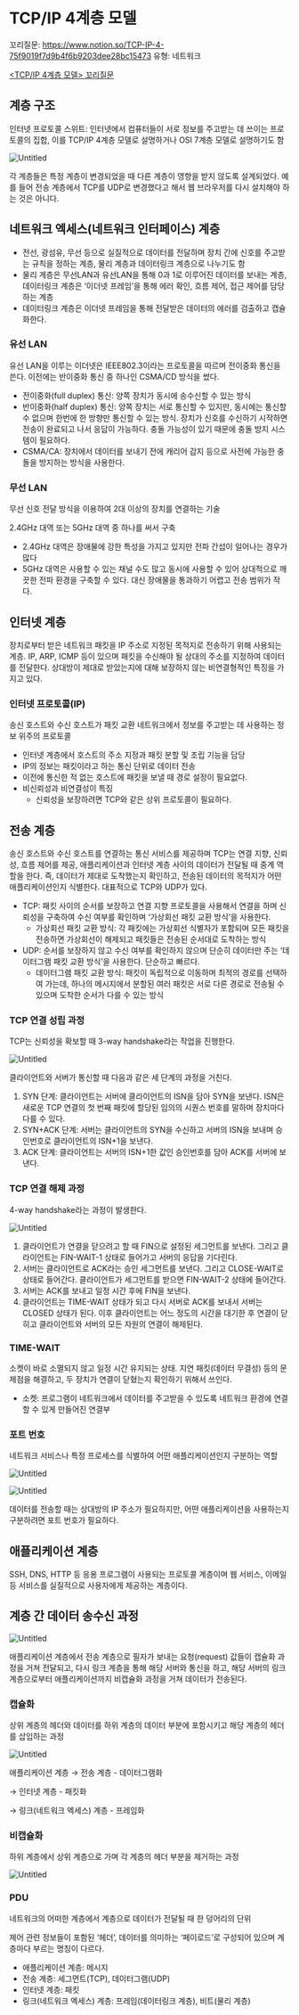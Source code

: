 # TCP/IP 4계층 모델

꼬리질문: https://www.notion.so/TCP-IP-4-75f9019f7d9b4f6b9203dee28bc15473
유형: 네트워크

[<TCP/IP 4계층 모델> 꼬리질문](https://www.notion.so/TCP-IP-4-75f9019f7d9b4f6b9203dee28bc15473)

## 계층 구조

인터넷 프로토콜 스위트: 인터넷에서 컴퓨터들이 서로 정보를 주고받는 데 쓰이는 프로토콜의 집합, 이를 TCP/IP 4계층 모델로 설명하거나 OSI 7계층 모델로 설명하기도 함

![Untitled](TCP%20IP%204%E1%84%80%E1%85%A8%E1%84%8E%E1%85%B3%E1%86%BC%20%E1%84%86%E1%85%A9%E1%84%83%E1%85%A6%E1%86%AF%20ac34a208c65d4da6879c2b8376c71d22/Untitled.png)

각 계층들은 특정 계층이 변경되었을 때 다른 계층이 영향을 받지 않도록 설계되었다. 예를 들어 전송 계층에서 TCP를 UDP로 변경했다고 해서 웹 브라우저를 다시 설치해야 하는 것은 아니다.

## 네트워크 엑세스(네트워크 인터페이스) 계층

- 전선, 광섬유, 무선 등으로 실질적으로 데이터를 전달하며 장치 간에 신호를 주고받는 규칙을 정하는 계층, 물리 계층과 데이터링크 계층으로 나누기도 함
- 물리 계층은 무선LAN과 유선LAN을 통해 0과 1로 이루어진 데이터를 보내는 계층, 데이터링크 계층은 ‘이더넷 프레임’을 통해 에러 확인, 흐름 제어, 접근 제어를 담당하는 계층
- 데이터링크 계층은 이더넷 프레임을 통해 전달받은 데이터의 에러를 검출하고 캡슐화한다.

### 유선 LAN

유선 LAN을 이루는 이더넷은 IEEE802.3이라는 프로토콜을 따르며 전이중화 통신을 쓴다. 이전에는 반이중화 통신 중 하나인 CSMA/CD 방식을 썼다.

- 전이중화(full duplex) 통신: 양쪽 장치가 동시에 송수신할 수 있는 방식
- 반이중화(half duplex) 통신: 양쪽 장치는 서로 통신할 수 있지만, 동시에는 통신할 수 없으며 한번에 한 방향만 통신할 수 있는 방식. 장치가 신호를 수신하기 시작하면 전송이 완료되고 나서 응답이 가능하다. 충돌 가능성이 있기 때문에 충돌 방지 시스템이 필요하다.
- CSMA/CA: 장치에서 데이터를 보내기 전에 캐리어 감지 등으로 사전에 가능한 충돌을 방지하는 방식을 사용한다.

### 무선 LAN

무선 신호 전달 방식을 이용하여 2대 이상의 장치를 연결하는 기술

2.4GHz 대역 또는 5GHz 대역 중 하나를 써서 구축

- 2.4GHz 대역은 장애물에 강한 특성을 가지고 있지만 전파 간섭이 일어나는 경우가 많다
- 5GHz 대역은 사용할 수 있는 채널 수도 많고 동시에 사용할 수 있어 상대적으로 깨끗한 전파 환경을 구축할 수 있다. 대신 장애물을 통과하기 어렵고 전송 범위가 작다.

## 인터넷 계층

장치로부터 받은 네트워크 패킷을 IP 주소로 지정된 목적지로 전송하기 위해 사용되는 계층. IP, ARP, ICMP 등이 있으며 패킷을 수신해야 될 상대의 주소를 지정하여 데이터를 전달한다. 상대방이 제대로 받았는지에 대해 보장하지 않는 비연결형적인 특징을 가지고 있다.

### 인터넷 프로토콜(IP)

송신 호스트와 수신 호스트가 패킷 교환 네트워크에서 정보를 주고받는 데 사용하는 정보 위주의 프로토콜

- 인터넷 계층에서 호스트의 주소 지정과 패킷 분할 및 조립 기능을 담당
- IP의 정보는 패킷이라고 하는 통신 단위로 데이터 전송
- 이전에 통신한 적 없는 호스트에 패킷을 보낼 때 경로 설정이 필요없다.
- 비신뢰성과 비연결성이 특징
    - 신뢰성을 보장하려면 TCP와 같은 상위 프로토콜이 필요하다.

## 전송 계층

송신 호스트와 수신 호스트를 연결하는 통신 서비스를 제공하며 TCP는 연결 지향, 신뢰성, 흐름 제어를 제공, 애플리케이션과 인터넷 계층 사이의 데이터가 전달될 때 중계 역할을 한다. 즉, 데이터가 제대로 도착했는지 확인하고, 전송된 데이터의 목적지가 어떤 애플리케이션인지 식별한다. 대표적으로 TCP와 UDP가 있다.

- TCP: 패킷 사이의 순서를 보장하고 연결 지향 프로토콜을 사용해서 연결을 하며 신뢰성을 구축하여 수신 여부를 확인하며 ‘가상회선 패킷 교환 방식’을 사용한다.
    - 가상회선 패킷 교환 방식: 각 패킷에는 가상회선 식별자가 포함되며 모든 패킷을 전송하면 가상회선이 해제되고 패킷들은 전송된 순서대로 도착하는 방식
- UDP: 순서를 보장하지 않고 수신 여부를 확인하지 않으며 단순히 데이터만 주는 ‘데이터그램 패킷 교환 방식’을 사용한다. 단순하고 빠르다.
    - 데이터그램 패킷 교환 방식: 패킷이 독립적으로 이동하며 최적의 경로를 선택하여 가는데, 하나의 메시지에서 분할된 여러 패킷은 서로 다른 경로로 전송될 수 있으며 도착한 순서가 다를 수 있는 방식

### TCP 연결 성립 과정

TCP는 신뢰성을 확보할 때 3-way handshake라는 작업을 진행한다.

![Untitled](TCP%20IP%204%E1%84%80%E1%85%A8%E1%84%8E%E1%85%B3%E1%86%BC%20%E1%84%86%E1%85%A9%E1%84%83%E1%85%A6%E1%86%AF%20ac34a208c65d4da6879c2b8376c71d22/Untitled%201.png)

클라이언트와 서버가 통신할 때 다음과 같은 세 단계의 과정을 거친다.

1. SYN 단계: 클라이언트는 서버에 클라이언트의 ISN을 담아 SYN을 보낸다. ISN은 새로운 TCP 연결의 첫 번째 패킷에 할당된 임의의 시퀀스 번호를 말하며 장치마다 다를 수 있다.
2. SYN+ACK 단계: 서버는 클라이언트의 SYN을 수신하고 서버의 ISN을 보내며 승인번호로 클라이언트의 ISN+1을 보낸다.
3. ACK 단계: 클라이언트는 서버의 ISN+1한 값인 승인번호를 담아 ACK를 서버에 보낸다.

### TCP 연결 해제 과정

4-way handshake라는 과정이 발생한다.

![Untitled](TCP%20IP%204%E1%84%80%E1%85%A8%E1%84%8E%E1%85%B3%E1%86%BC%20%E1%84%86%E1%85%A9%E1%84%83%E1%85%A6%E1%86%AF%20ac34a208c65d4da6879c2b8376c71d22/Untitled%202.png)

1. 클라이언트가 연결을 닫으려고 할 때 FIN으로 설정된 세그먼트를 보낸다. 그리고 클라이언트는 FIN-WAIT-1 상태로 들어가고 서버의 응답을 기다린다.
2. 서버는 클라이언트로 ACK라는 승인 세그먼트를 보낸다. 그리고 CLOSE-WAIT로 상태로 들어간다. 클라이언트가 세그먼트를 받으면 FIN-WAIT-2 상태에 들어간다.
3. 서버는 ACK를 보내고 일정 시간 후에 FIN을 보낸다.
4. 클라이언트는 TIME-WAIT 상태가 되고 다시 서버로 ACK를 보내서 서버는 CLOSED 상태가 된다. 이후 클라이언트는 어느 정도의 시간을 대기한 후 연결이 닫히고 클라이언트와 서버의 모든 자원의 연결이 해제된다.

### TIME-WAIT

소켓이 바로 소멸되지 않고 일정 시간 유지되는 상태. 지연 패킷(데이터 무결성) 등의 문제점을 해결하고, 두 장치가 연결이 닫혔는지 확인하기 위해서 쓰인다.

- 소켓: 프로그램이 네트워크에서 데이터를 주고받을 수 있도록 네트워크 환경에 연결할 수 있게 만들어진 연결부

### 포트 번호

네트워크 서비스나 특정 프로세스를 식별하여 어떤 애플리케이션인지 구분하는 역할

![Untitled](TCP%20IP%204%E1%84%80%E1%85%A8%E1%84%8E%E1%85%B3%E1%86%BC%20%E1%84%86%E1%85%A9%E1%84%83%E1%85%A6%E1%86%AF%20ac34a208c65d4da6879c2b8376c71d22/Untitled%203.png)

![Untitled](TCP%20IP%204%E1%84%80%E1%85%A8%E1%84%8E%E1%85%B3%E1%86%BC%20%E1%84%86%E1%85%A9%E1%84%83%E1%85%A6%E1%86%AF%20ac34a208c65d4da6879c2b8376c71d22/Untitled%204.png)

데이터를 전송할 때는 상대방의 IP 주소가 필요하지만, 어떤 애플리케이션을 사용하는지 구분하려면 포트 번호가 필요하다.

## 애플리케이션 계층

SSH, DNS, HTTP 등 응용 프로그램이 사용되는 프로토콜 계층이며 웹 서비스, 이메일 등 서비스를 실질적으로 사용자에게 제공하는 계층이다.

## 계층 간 데이터 송수신 과정

![Untitled](TCP%20IP%204%E1%84%80%E1%85%A8%E1%84%8E%E1%85%B3%E1%86%BC%20%E1%84%86%E1%85%A9%E1%84%83%E1%85%A6%E1%86%AF%20ac34a208c65d4da6879c2b8376c71d22/Untitled%205.png)

애플리케이션 계층에서 전송 계층으로 필자가 보내는 요청(request) 값들이 캡슐화 과정을 거쳐 전달되고, 다시 링크 계층을 통해 해당 서버와 통신을 하고, 해당 서버의 링크 계층으로부터 애플리케이션까지 비캡슐화 과정을 거쳐 데이터가 전송된다.

### 캡슐화

상위 계층의 헤더와 데이터를 하위 계층의 데이터 부분에 포함시키고 해당 계층의 헤더를 삽입하는 과정

![Untitled](TCP%20IP%204%E1%84%80%E1%85%A8%E1%84%8E%E1%85%B3%E1%86%BC%20%E1%84%86%E1%85%A9%E1%84%83%E1%85%A6%E1%86%AF%20ac34a208c65d4da6879c2b8376c71d22/Untitled%206.png)

애플리케이션 계층 → 전송 계층 - 데이터그램화

→ 인터넷 계층 - 패킷화

→ 링크(네트워크 엑세스) 계층 - 프레임화  

### 비캡슐화

하위 계층에서 상위 계층으로 가며 각 계층의 헤더 부분을 제거하는 과정

![Untitled](TCP%20IP%204%E1%84%80%E1%85%A8%E1%84%8E%E1%85%B3%E1%86%BC%20%E1%84%86%E1%85%A9%E1%84%83%E1%85%A6%E1%86%AF%20ac34a208c65d4da6879c2b8376c71d22/Untitled%207.png)

### PDU

네트워크의 어떠한 계층에서 계층으로 데이터가 전달될 때 한 덩어리의 단위

제어 관련 정보들이 포함된 ‘헤더’, 데이터를 의미하는 ‘페이로드’로 구성되어 있으며 계층마다 부르는 명칭이 다르다.

- 애플리케이션 계층: 메시지
- 전송 계층: 세그먼트(TCP), 데이터그램(UDP)
- 인터넷 계층: 패킷
- 링크(네트워크 엑세스) 계층: 프레임(데이터링크 계층), 비트(물리 계층)